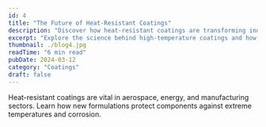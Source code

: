 ```yaml
---
id: 4
title: "The Future of Heat-Resistant Coatings"
description: "Discover how heat-resistant coatings are transforming industrial surfaces."
excerpt: "Explore the science behind high-temperature coatings and how they improve performance and durability in extreme conditions."
thumbnail: ./blog4.jpg
readTime: "6 min read"
pubDate: 2024-03-12
category: "Coatings"
draft: false
---
```


Heat-resistant coatings are vital in aerospace, energy, and manufacturing sectors. Learn how new formulations protect components against extreme temperatures and corrosion.
